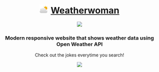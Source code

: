 
<div align="center">
  <h1>
      <img src="src/logo.png" alt="Weatherwoman Icon" height="28px">
      <a href="https://maggyprotasio.github.io/Weatherwoman/">Weatherwoman</a>
  </h1>
  <a href="https://maggyprotasio.github.io/Weatherwoman/">
      <img src="https://img.shields.io/badge/Created-April%202022-blue">
   </a>
  <h3>Modern responsive website that shows weather data using Open Weather API</h3>
  <p>Check out the jokes everytime you search! </p>
  <a href="https://maggyprotasio.github.io/Weatherwoman/">
      <img src="src/screenshot1.jpg">
  </a>
  
</div>
